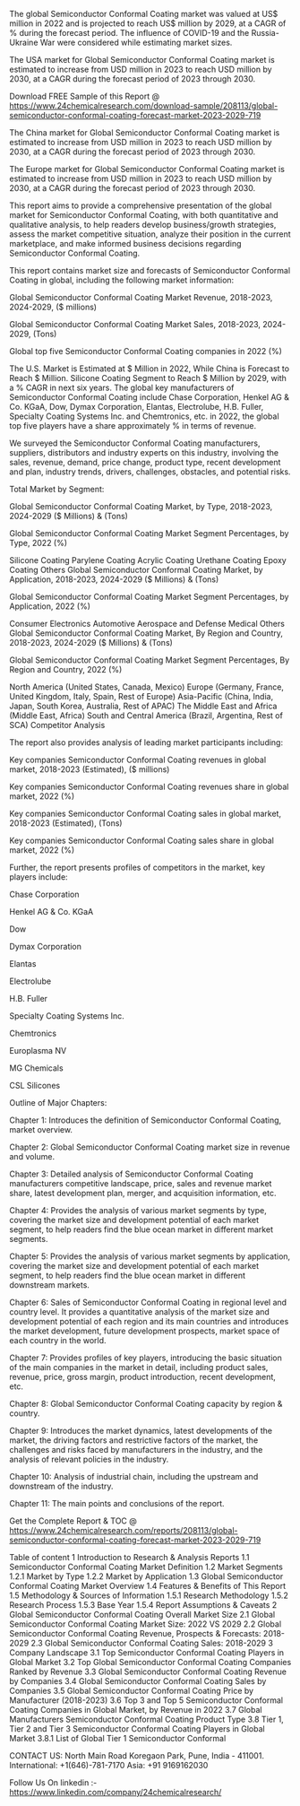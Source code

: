 The global Semiconductor Conformal Coating market was valued at US$ million in 2022 and is projected to reach US$ million by 2029, at a CAGR of % during the forecast period. The influence of COVID-19 and the Russia-Ukraine War were considered while estimating market sizes.

The USA market for Global Semiconductor Conformal Coating market is estimated to increase from USD million in 2023 to reach USD million by 2030, at a CAGR during the forecast period of 2023 through 2030.

Download FREE Sample of this Report @ https://www.24chemicalresearch.com/download-sample/208113/global-semiconductor-conformal-coating-forecast-market-2023-2029-719

The China market for Global Semiconductor Conformal Coating market is estimated to increase from USD million in 2023 to reach USD million by 2030, at a CAGR during the forecast period of 2023 through 2030.

The Europe market for Global Semiconductor Conformal Coating market is estimated to increase from USD million in 2023 to reach USD million by 2030, at a CAGR during the forecast period of 2023 through 2030.

This report aims to provide a comprehensive presentation of the global market for Semiconductor Conformal Coating, with both quantitative and qualitative analysis, to help readers develop business/growth strategies, assess the market competitive situation, analyze their position in the current marketplace, and make informed business decisions regarding Semiconductor Conformal Coating.

This report contains market size and forecasts of Semiconductor Conformal Coating in global, including the following market information:

Global Semiconductor Conformal Coating Market Revenue, 2018-2023, 2024-2029, ($ millions)

Global Semiconductor Conformal Coating Market Sales, 2018-2023, 2024-2029, (Tons)

Global top five Semiconductor Conformal Coating companies in 2022 (%)

The U.S. Market is Estimated at $ Million in 2022, While China is Forecast to Reach $ Million.
Silicone Coating Segment to Reach $ Million by 2029, with a % CAGR in next six years.
The global key manufacturers of Semiconductor Conformal Coating include Chase Corporation, Henkel AG & Co. KGaA, Dow, Dymax Corporation, Elantas, Electrolube, H.B. Fuller, Specialty Coating Systems Inc. and Chemtronics, etc. in 2022, the global top five players have a share approximately % in terms of revenue.

We surveyed the Semiconductor Conformal Coating manufacturers, suppliers, distributors and industry experts on this industry, involving the sales, revenue, demand, price change, product type, recent development and plan, industry trends, drivers, challenges, obstacles, and potential risks.

Total Market by Segment:

Global Semiconductor Conformal Coating Market, by Type, 2018-2023, 2024-2029 ($ Millions) & (Tons)

Global Semiconductor Conformal Coating Market Segment Percentages, by Type, 2022 (%)

Silicone Coating
Parylene Coating
Acrylic Coating
Urethane Coating
Epoxy Coating
Others
Global Semiconductor Conformal Coating Market, by Application, 2018-2023, 2024-2029 ($ Millions) & (Tons)

Global Semiconductor Conformal Coating Market Segment Percentages, by Application, 2022 (%)

Consumer Electronics
Automotive
Aerospace and Defense
Medical
Others
Global Semiconductor Conformal Coating Market, By Region and Country, 2018-2023, 2024-2029 ($ Millions) & (Tons)

Global Semiconductor Conformal Coating Market Segment Percentages, By Region and Country, 2022 (%)

North America (United States, Canada, Mexico)
Europe (Germany, France, United Kingdom, Italy, Spain, Rest of Europe)
Asia-Pacific (China, India, Japan, South Korea, Australia, Rest of APAC)
The Middle East and Africa (Middle East, Africa)
South and Central America (Brazil, Argentina, Rest of SCA)
Competitor Analysis

The report also provides analysis of leading market participants including:

Key companies Semiconductor Conformal Coating revenues in global market, 2018-2023 (Estimated), ($ millions)

Key companies Semiconductor Conformal Coating revenues share in global market, 2022 (%)

Key companies Semiconductor Conformal Coating sales in global market, 2018-2023 (Estimated), (Tons)

Key companies Semiconductor Conformal Coating sales share in global market, 2022 (%)

Further, the report presents profiles of competitors in the market, key players include:

Chase Corporation

Henkel AG & Co. KGaA

Dow

Dymax Corporation

Elantas

Electrolube

H.B. Fuller

Specialty Coating Systems Inc.

Chemtronics

Europlasma NV

MG Chemicals

CSL Silicones

Outline of Major Chapters:

Chapter 1: Introduces the definition of Semiconductor Conformal Coating, market overview.

Chapter 2: Global Semiconductor Conformal Coating market size in revenue and volume.

Chapter 3: Detailed analysis of Semiconductor Conformal Coating manufacturers competitive landscape, price, sales and revenue market share, latest development plan, merger, and acquisition information, etc.

Chapter 4: Provides the analysis of various market segments by type, covering the market size and development potential of each market segment, to help readers find the blue ocean market in different market segments.

Chapter 5: Provides the analysis of various market segments by application, covering the market size and development potential of each market segment, to help readers find the blue ocean market in different downstream markets.

Chapter 6: Sales of Semiconductor Conformal Coating in regional level and country level. It provides a quantitative analysis of the market size and development potential of each region and its main countries and introduces the market development, future development prospects, market space of each country in the world.

Chapter 7: Provides profiles of key players, introducing the basic situation of the main companies in the market in detail, including product sales, revenue, price, gross margin, product introduction, recent development, etc.

Chapter 8: Global Semiconductor Conformal Coating capacity by region & country.

Chapter 9: Introduces the market dynamics, latest developments of the market, the driving factors and restrictive factors of the market, the challenges and risks faced by manufacturers in the industry, and the analysis of relevant policies in the industry.

Chapter 10: Analysis of industrial chain, including the upstream and downstream of the industry.

Chapter 11: The main points and conclusions of the report.

Get the Complete Report & TOC @ https://www.24chemicalresearch.com/reports/208113/global-semiconductor-conformal-coating-forecast-market-2023-2029-719

Table of content
1 Introduction to Research & Analysis Reports
1.1 Semiconductor Conformal Coating Market Definition
1.2 Market Segments
1.2.1 Market by Type
1.2.2 Market by Application
1.3 Global Semiconductor Conformal Coating Market Overview
1.4 Features & Benefits of This Report
1.5 Methodology & Sources of Information
1.5.1 Research Methodology
1.5.2 Research Process
1.5.3 Base Year
1.5.4 Report Assumptions & Caveats
2 Global Semiconductor Conformal Coating Overall Market Size
2.1 Global Semiconductor Conformal Coating Market Size: 2022 VS 2029
2.2 Global Semiconductor Conformal Coating Revenue, Prospects & Forecasts: 2018-2029
2.3 Global Semiconductor Conformal Coating Sales: 2018-2029
3 Company Landscape
3.1 Top Semiconductor Conformal Coating Players in Global Market
3.2 Top Global Semiconductor Conformal Coating Companies Ranked by Revenue
3.3 Global Semiconductor Conformal Coating Revenue by Companies
3.4 Global Semiconductor Conformal Coating Sales by Companies
3.5 Global Semiconductor Conformal Coating Price by Manufacturer (2018-2023)
3.6 Top 3 and Top 5 Semiconductor Conformal Coating Companies in Global Market, by Revenue in 2022
3.7 Global Manufacturers Semiconductor Conformal Coating Product Type
3.8 Tier 1, Tier 2 and Tier 3 Semiconductor Conformal Coating Players in Global Market
3.8.1 List of Global Tier 1 Semiconductor Conformal

CONTACT US:
North Main Road Koregaon Park, Pune, India - 411001.
International: +1(646)-781-7170
Asia: +91 9169162030

Follow Us On linkedin :- https://www.linkedin.com/company/24chemicalresearch/
